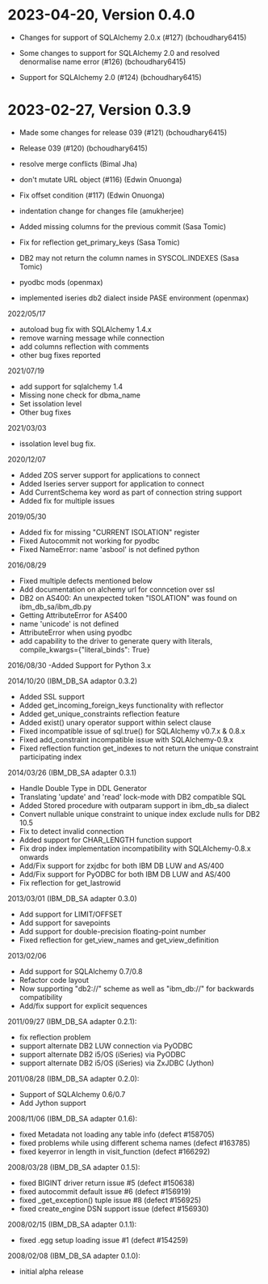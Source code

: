 2023-04-20, Version 0.4.0
=========================

 * Changes for support of SQLAlchemy 2.0.x (#127) (bchoudhary6415)

 * Some changes to support for SQLAlchemy 2.0 and resolved denormalise name error (#126) (bchoudhary6415)

 * Support for SQLAlchemy 2.0 (#124) (bchoudhary6415)


2023-02-27, Version 0.3.9
=========================

 * Made some changes for release 039 (#121) (bchoudhary6415)

 * Release 039 (#120) (bchoudhary6415)

 * resolve merge conflicts (Bimal Jha)

 * don't mutate URL object (#116) (Edwin Onuonga)

 * Fix offset condition (#117) (Edwin Onuonga)

 * indentation change for changes file (amukherjee)

 * Added missing columns for the previous commit (Sasa Tomic)

 * Fix for reflection get_primary_keys (Sasa Tomic)

 * DB2 may not return the column names in SYSCOL.INDEXES (Sasa Tomic)

 * pyodbc mods (openmax)

 * implemented iseries db2 dialect inside PASE environment (openmax)


2022/05/17
- autoload bug fix with SQLAlchemy 1.4.x
- remove warning message while connection
- add columns reflection with comments
- other bug fixes reported

2021/07/19
- add support for sqlalchemy 1.4
- Missing none check for dbma_name
- Set issolation level
- Other bug fixes

2021/03/03
- issolation level bug fix.

2020/12/07
- Added ZOS server support for applications to connect
- Added Iseries server support for application to connect
- Add CurrentSchema key word as part of connection string support
- Added fix for multiple issues

2019/05/30
- Added fix for missing "CURRENT ISOLATION" register
- Fixed Autocommit not working for pyodbc
- Fixed NameError: name 'asbool' is not defined python 

2016/08/29
- Fixed multiple defects mentioned below
- Add documentation on alchemy url for conncetion over ssl 
- DB2 on AS400: An unexpected token "ISOLATION" was found on ibm_db_sa/ibm_db.py
- Getting AttributeError for AS400 
- name 'unicode' is not defined
- AttributeError when using pyodbc
- add capability to the driver to generate query with literals, compile_kwargs={"literal_binds": True} 

2016/08/30
-Added Support for Python 3.x

2014/10/20 (IBM_DB_SA adaptor 0.3.2)
- Added SSL support
- Added get_incoming_foreign_keys functionality with reflector 
- Added get_unique_constraints reflection feature 
- Added exist() unary operator support within select clause 
- Fixed incompatible issue of sql.true() for SQLAlchemy v0.7.x & 0.8.x 
- Fixed add_constraint incompatible issue with SQLAlchemy-0.9.x
- Fixed reflection function get_indexes to not return the unique constraint participating index 

2014/03/26 (IBM_DB_SA adapter 0.3.1)
- Handle Double Type in DDL Generator
- Translating 'update' and 'read' lock-mode with DB2 compatible SQL
- Added Stored procedure with outparam support in ibm_db_sa dialect
- Convert nullable unique constraint to unique index exclude nulls for DB2 10.5
- Fix to detect invalid connection
- Added support for CHAR_LENGTH function support
- Fix drop index implementation incompatibility with SQLAlchemy-0.8.x onwards
- Add/Fix support for zxjdbc for both IBM DB LUW and AS/400
- Add/Fix support for PyODBC for both IBM DB LUW and AS/400
- Fix reflection for get_lastrowid

2013/03/01 (IBM_DB_SA adapter 0.3.0)
- Add support for LIMIT/OFFSET
- Add support for savepoints
- Add support for double-precision floating-point number
- Fixed reflection for get_view_names and get_view_definition
 
2013/02/06
- Add support for SQLAlchemy 0.7/0.8
- Refactor code layout
- Now supporting "db2://" scheme as well as
  "ibm_db://" for backwards compatibility
- Add/fix support for explicit sequences

 2011/09/27 (IBM_DB_SA adapter 0.2.1):
 - fix reflection problem
 - support alternate DB2 LUW connection via PyODBC
 - support alternate DB2 i5/OS (iSeries) via PyODBC
 - support alternate DB2 i5/OS (iSeries) via ZxJDBC (Jython)

 2011/08/28 (IBM_DB_SA adapter 0.2.0):
 - Support of SQLAlchemy 0.6/0.7
 - Add Jython support

 2008/11/06 (IBM_DB_SA adapter 0.1.6):
 - fixed Metadata not loading any table info (defect #158705)
 - fixed problems while using different schema names (defect #163785)
 - fixed keyerror in length in visit_function (defect #166292)

2008/03/28 (IBM_DB_SA adapter 0.1.5):
 - fixed BIGINT driver return issue #5 (defect #150638)
 - fixed autocommit default issue #6 (defect #156919)
 - fixed _get_exception() tuple issue #8 (defect #156925)
 - fixed create_engine DSN support issue (defect #156930)

2008/02/15 (IBM_DB_SA adapter 0.1.1):
 - fixed .egg setup loading issue #1 (defect #154259)

2008/02/08 (IBM_DB_SA adapter 0.1.0):
 - initial alpha release
